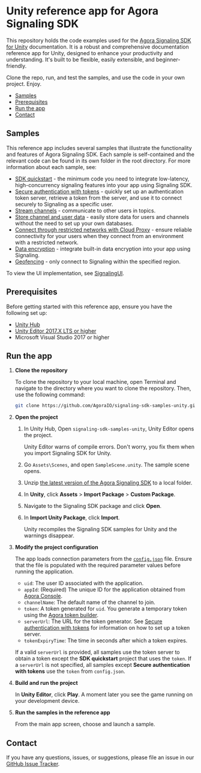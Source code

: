 # Unity reference app for Agora Signaling SDK

This repository holds the code examples used for the [Agora Signaling SDK for Unity](https://docs-beta.agora.io/en/signaling/overview/product-overview?platform=android) documentation. It is a robust and comprehensive documentation reference app for Unity, designed to enhance your productivity and understanding. It's built to be flexible, easily extensible, and beginner-friendly.

Clone the repo, run, and test the samples, and use the code in your own project. Enjoy.

- [Samples](#samples)
- [Prerequisites](#prerequisites)
- [Run the app](#run-the-app)
- [Contact](#contact)

## Samples

This reference app includes several samples that illustrate the functionality and features of Agora Signaling SDK. Each sample is self-contained and the relevant code can be found in its own folder in the root directory. For more information about each sample, see:

- [SDK quickstart](/Assets/signaling-manager/) - the minimum code you need to integrate low-latency, high-concurrency
  signaling features into your app using Signaling SDK.
- [Secure authentication with tokens](/Assets/authentication-workflow) - quickly set up an authentication token server, retrieve a token from the server, and use it to connect securely to Signaling as a specific user.
- [Stream channels](/Assets/stream-channel/) - communicate to other users in topics.
- [Store channel and user data](/Assets/storage) - easily store data for users and channels without the need to
  set up your own databases. 
- [Connect through restricted networks with Cloud Proxy](/Assets/cloud-proxy/) - ensure reliable connectivity for your users when they connect from an
  environment with a restricted network.
- [Data encryption](/Assets/data-encryption/) - integrate built-in data encryption into your app using Signaling.
- [Geofencing](geofencing) - only connect to Signaling within the specified region.

To view the UI implementation, see [SignalingUI](/Assets/signaling-manager/SignalingUI.cs).

## Prerequisites

Before getting started with this reference app, ensure you have the following set up:

- [Unity Hub](https://unity.com/download)
- [Unity Editor 2017.X LTS or higher](https://unity.com/releases/editor/archive)
- Microsoft Visual Studio 2017 or higher

## Run the app

1. **Clone the repository**

    To clone the repository to your local machine, open Terminal and navigate to the directory where you want to clone the repository. Then, use the following command:

    ```sh
    git clone https://github.com/AgoraIO/signaling-sdk-samples-unity.git
    ```

1. **Open the project**

    1. In Unity Hub, Open `signaling-sdk-samples-unity`, Unity Editor opens the project.
       
       Unity Editor warns of compile errors. Don't worry, you fix them when you import Signaling SDK for Unity. 

    1. Go `Assets\Scenes`, and open `SampleScene.unity`. The sample scene opens.
         
    1. Unzip [the latest version of the Agora Signaling SDK](https://download.agora.io/sdk/release/Agora_Unity_RTM_SDK_v2.1.9.zip?_gl=1*y2lyxl*_ga*MjA2MzYxMjY4Mi4xNzAzMDczMjA1*_ga_BFVGG7E02W*MTcwNzEyMDUzMC4xMi4xLjE3MDcxMjEwODAuMC4wLjA.) to a local folder.

   1. In **Unity**, click **Assets** > **Import Package** > **Custom Package**.

   1. Navigate to the Signaling SDK package and click **Open**.

   1. In **Import Unity Package**, click **Import**.
   
      Unity recompiles the Signaling SDK samples for Unity and the warnings disappear. 

1. **Modify the project configuration**

   The app loads connection parameters from the [`config.json`](/Assets/utils/Config.json) file. Ensure that the file is populated with the required parameter values before running the application.

    - `uid`: The user ID associated with the application.
    - `appId`: (Required) The unique ID for the application obtained from [Agora Console](https://console.agora.io). 
    - `channelName`: The default name of the channel to join.
    - `token`: A token generated for `uid`. You generate a temporary token using the [Agora token builder](https://agora-token-generator-demo.vercel.app/).
    - `serverUrl`: The URL for the token generator. See [Secure authentication with tokens](https://docs-beta.agora.io/en/signaling/get-started/authentication-workflow) for information on how to set up a token server.
    - `tokenExpiryTime`: The time in seconds after which a token expires.

    If a valid `serverUrl` is provided, all samples use the token server to obtain a token except the **SDK quickstart** project that uses the `token`. If a `serverUrl` is not specified, all samples except **Secure authentication with tokens** use the `token` from `config.json`.

1. **Build and run the project**

    In **Unity Editor**, click **Play**. A moment later you see the game running on your development device.

1. **Run the samples in the reference app**

    From the main app screen, choose and launch a sample.

## Contact

If you have any questions, issues, or suggestions, please file an issue in our [GitHub Issue Tracker](https://github.com/AgoraIO/signaling-sdk-samples-android/issues).
